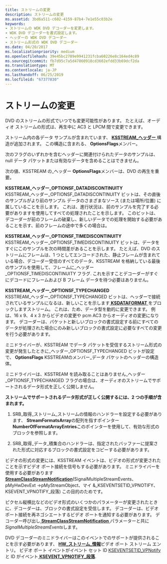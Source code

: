 ```yaml
---
title: ストリームの変更
description: ストリームの変更
ms.assetid: 3bd6a511-c602-4159-87b4-7e1e55c03b2e
keywords:
- ストリームの WDK DVD デコーダーを変更します。
- WDK DVD デコーダーを書式設定します。
- ヘッダーの WDK DVD デコーダー
- ストリーム形式の WDK DVD デコーダー
ms.date: 04/20/2017
ms.localizationpriority: medium
ms.openlocfilehash: 39e45bc2789e9941231fcba60226e8c164ed4c89
ms.sourcegitcommit: fb7d95c7a5d47860918cd3602efdd33b69dcf2da
ms.translationtype: MT
ms.contentlocale: ja-JP
ms.lasthandoff: 06/25/2019
ms.locfileid: "67377830"
---
```

# <a name="stream-changes"></a>ストリームの変更





DVD のストリームの形式でいつでも変更可能性があります。 たとえば、オーディオ ストリームの形式は、再生中に AC3 と LPCM 間で変更できます。

ストリーム内の各データ サンプルが含まれています、 [ **KSSTREAM\_ヘッダー** ](https://docs.microsoft.com/windows-hardware/drivers/ddi/content/ks/ns-ks-ksstream_header)構造が追加されます。 この構造に含まれる、 **OptionsFlags**メンバー。

次のフラグのいずれかを含むヘッダーに関連付けられたデータのサンプルは、null データ パケットまたは有効なデータを含めることはできません。

次の値、KSSTREAM の\_ヘッダー **OptionsFlags**メンバーは、DVD の再生を重要。

<a href="" id="ksstream-header-optionsf-datadiscontinuity"></a>**KSSTREAM\_ヘッダー\_OPTIONSF\_DATADISCONTINUITY**  
KSSTREAM\_ヘッダー\_OPTIONSF\_DATADISCONTINUITY ビットは、その直後のサンプルがより前のサンプル データのさまざまなソース (または場所/位置) に属していることを示します。 これは、進行状況は、前のサンプルを完了する必要がありますを使用してすべての処理されたことを示します。 このビットは、デコーダーが前のフレームの破棄し、新しいデータでの処理を開始する必要があることを示す、前のフレームの途中で多くの場合は。

<a href="" id="ksstream-header-optionsf-timediscontinuity"></a>**KSSTREAM\_ヘッダー\_OPTIONSF\_TIMEDISCONTINUITY**  
KSSTREAM\_ヘッダー\_OPTIONSF\_TIMEDISCONTINUITY ビットは、データをすぐにこのサンプルを次の時間差があることを示します。 たとえば、DVD のストリームにフレームは、1 つとしてエンコードされた、静止フレームが含まれている場合、デコーダー受信のすべてのデータ、KSSTREAM を格納している最後のサンプルを使用して、フレームに\_ヘッダー\_OPTIONSF\_TIMEDISCONTINUITY フラグ. これを示すことデコーダーがすぐにデコードにフレームおよび B フレーム データを待つ必要はありません。

<a href="" id="ksstream-header-optionsf-typechanged"></a>**KSSTREAM\_ヘッダー\_OPTIONSF\_TYPECHANGED**  
KSSTREAM\_ヘッダー\_OPTIONSF\_TYPECHANGED ビットは、ヘッダーで接続されているサンプルになるは、新しいことを示します[ **KSDATAFORMAT** ](https://docs.microsoft.com/windows-hardware/drivers/ddi/content/ks/ns-ks-ksdataformat)をブロックしますストリーム。 これは、ため、データ型を動的に変更できます。 例は、16 x 9、4 x 3 からビデオの変更や pcm AC3 からオーディオの変更になります。 デコーダーは、パケットと新しいブロックの書式設定する前にすべてのデータが処理された場合にのみ新しいブロックの書式設定に必要なすべての変更を行う必要があります。

ミニドライバーが、KSSTREAM でデータ パケットを受信するストリーム形式の変更が発生したときに\_ヘッダー\_OPTIONSF\_TYPECHANGED ビットが設定で、 **OptionsFlags** KSSTREAMのメンバー\_データ パケットのヘッダーの構造体。

ミニドライバーは、KSSTREAM を読み取ることはありません\_ヘッダー\_OPTIONSF\_TYPECHANGED フラグの場合は、オーディオのストリームでサポートされるデータ形式を正しく公開しません。

**ストリームでサポートされるデータ形式が正しく公開するには、2 つの手順が含まれます。**

1.  SRB\_取得\_ストリーム\_ストリームの情報のハンドラーを設定する必要があります、 **StreamFormatsArray**の配列を指すポインター **NumberOfFormatArrayEntries**このポインターを使用して、有効な形式のブロックを参照します。

2.  SRB\_取得\_データ\_積集合のハンドラーは、指定されたバッファーに提案された形式に対応するブロックの書式設定をコピーする必要があります。

ビデオの形式の変更には、KSSTREAM イベントは、ビデオの形式が変更されたことを示すビデオ ポート接続を信号もする必要があります。 ミニドライバーを使用する必要があります[ **StreamClassStreamNotification**](https://docs.microsoft.com/windows-hardware/drivers/ddi/content/strmini/nf-strmini-streamclassstreamnotification)(SignalMultipleStreamEvents、pMyHwDevExt -&gt;pMyStreamObject、マイ &\_KSEVENTSETID\_VPNOTIFY、KSEVENT\_VPNOTIFY\_段落) この目的のためです。

ピクセル縦横比などのビデオ形式のいくつかのパラメーターが変更されたときに、デコーダーは、ブロックの書式設定を受信します。 デコーダーは、ビデオ ポート接続を再ネゴシエートするビデオ ポートを通知する必要があります。 デコーダー呼び出し[ **StreamClassStreamNotification** ](https://docs.microsoft.com/windows-hardware/drivers/ddi/content/strmini/nf-strmini-streamclassstreamnotification)パラメーターと共に*SignalMultipleStreamEvents*します。

DVD デコーダーのミニドライバーはこのイベントでのサポートが提供されることを示す必要があります、 [ **HW\_ストリーム\_情報**](https://docs.microsoft.com/windows-hardware/drivers/ddi/content/strmini/ns-strmini-_hw_stream_information)ビデオ ポート ストリーム エントリ。 ビデオ ポート イベントがイベント セット ID [KSEVENTSETID\_VPNotify](https://docs.microsoft.com/windows-hardware/drivers/stream/kseventsetid-vpnotify)と ID がイベント[ **KSEVENT\_VPNOTIFY\_段落**](https://docs.microsoft.com/windows-hardware/drivers/stream/ksevent-vpnotify-formatchange).

 

 




